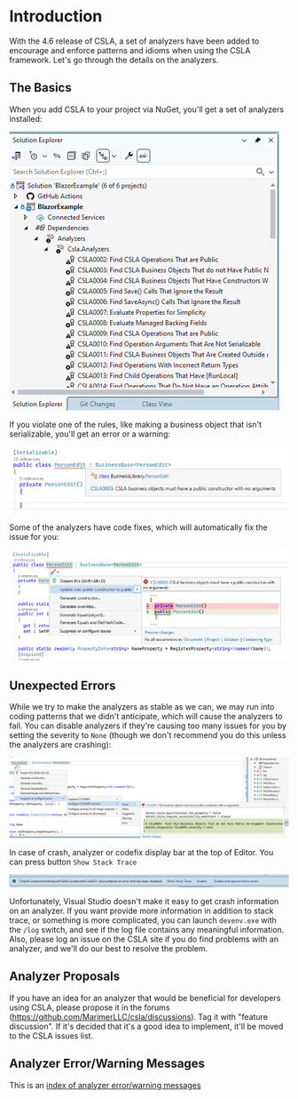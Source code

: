 # Introduction

With the 4.6 release of CSLA, a set of analyzers have been added to encourage and enforce patterns and idioms when using the CSLA framework. Let's go through the details on the analyzers.

## The Basics

When you add CSLA to your project via NuGet, you'll get a set of analyzers installed:

![Expanded list of analyzers in the solution explorer](images/ListOfAnalyzers.png "List of analyzers in the solution")

If you violate one of the rules, like making a business object that isn't serializable, you'll get an error or a warning:

![Analyzer detects missing public parameterless constructor](images/AnalyzerError.png "Analyzer detects missing public parameterless constructor")

Some of the analyzers have code fixes, which will automatically fix the issue for you:

![Change private parameterless constructor to public one](images/CodeFixSample.png "Change private parameterless constructor to public one")

## Unexpected Errors

While we try to make the analyzers as stable as we can, we may run into coding patterns that we didn't anticipate, which will cause the analyzers to fail. You can disable analyzers if they're causing too many issues for you by setting the severity to `None` (though we don't recommend you do this unless the analyzers are crashing):

![Code suggestion menu which options for disabling or suppressing analyzer](images/DisableAnalyzer.png "Sample how you can disable analyzer")

In case of crash, analyzer or codefix display bar at the top of Editor. You can press button `Show Stack Trace`

![Crash of the analyzer](images/AnalyzerCrash.png "Crash of the analyzer")

Unfortunately, Visual Studio doesn't make it easy to get crash information on an analyzer. If you want provide more information in addition to stack trace, or something is more complicated, you can launch `devenv.exe` with the `/log` switch, and see if the log file contains any meaningful information. Also, please log an issue on the CSLA site if you do find problems with an analyzer, and we'll do our best to resolve the problem.

## Analyzer Proposals

If you have an idea for an analyzer that would be beneficial for developers using CSLA, please propose it in the forums (https://github.com/MarimerLLC/csla/discussions). Tag it with "feature discussion". If it's decided that it's a good idea to implement, it'll be moved to the CSLA issues list.

## Analyzer Error/Warning Messages

This is an [index of analyzer error/warning messages](analyzers/index.md)
